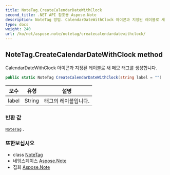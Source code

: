 ```yaml
---
title: NoteTag.CreateCalendarDateWithClock
second_title: .NET API 참조용 Aspose.Note
description: NoteTag 방법. CalendarDateWithClock 아이콘과 지정된 레이블로 새 메모 태그를 생성합니다.
type: docs
weight: 240
url: /ko/net/aspose.note/notetag/createcalendardatewithclock/
---
```

## NoteTag.CreateCalendarDateWithClock method

CalendarDateWithClock 아이콘과 지정된 레이블로 새 메모 태그를 생성합니다.

```csharp
public static NoteTag CreateCalendarDateWithClock(string label = "")
```

| 모수 | 유형 | 설명 |
| --- | --- | --- |
| label | String | 태그의 레이블입니다. |

### 반환 값

[`NoteTag`](../) .

### 또한보십시오

* class [NoteTag](../)
* 네임스페이스 [Aspose.Note](../../notetag/)
* 집회 [Aspose.Note](../../../)


